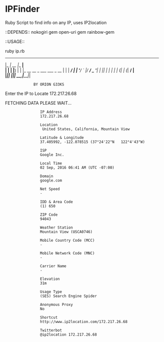 # IPFinder
Ruby Script to find info on any IP, uses IP2location



::DEPENDS::
nokogiri gem
open-uri gem
rainbow-gem



::USAGE::

ruby ip.rb 
		
  _____ _____    _______                      
 |_   _|  __   |__   __|                     
   | | | |__) |    | |_ __ __ _  ___ ___ _ __ 
   | | |  ___/     | | '__/ _` |/ __/ _  '__|
  _| |_| |         | | | | (_| | (_|  __/ |   
 |_____|_|         |_|_|  __,_|______|_|   
 
 				 BY ORION G33KS




Enter the IP to Locate
172.217.26.68



FETCHING DATA PLEASE WAIT...


					
					IP Address
					172.217.26.68
				
					Location
					 United States, California, Mountain View
				
					Latitude & Longitude
					37.405992, -122.078515 (37°24'22"N   122°4'43"W)
				
					ISP
					Google Inc.
				
					Local Time
					02 Sep, 2016 06:41 AM (UTC -07:00)
				
					Domain
					google.com
				
					Net Speed
					-
				
					IDD & Area Code
					(1) 650
				
					ZIP Code
					94043
				
					Weather Station
					Mountain View (USCA0746)
				
					Mobile Country Code (MCC)
					-
				
					Mobile Network Code (MNC)
					-
				
					Carrier Name
					-
				
					Elevation
					31m
				
					Usage Type
					(SES) Search Engine Spider
				
					Anonymous Proxy
					No
				
					Shortcut
					http://www.ip2location.com/172.217.26.68
				
					Twitterbot
					@ip2location 172.217.26.68

